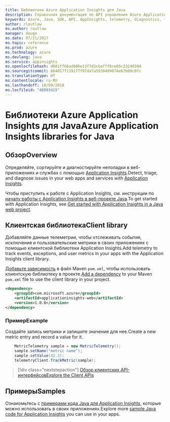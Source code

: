 ```yaml
---
title: Библиотеки Azure Application Insights для Java
description: Справочная документация по API управления Azure Application Insights для Java
keywords: Azure, Java, SDK, API, AppInsights, telemetry, diagnostics, trace, logs, performance
author: rloutlaw
ms.author: routlaw
manager: douge
ms.date: 07/21/2017
ms.topic: reference
ms.prod: azure
ms.technology: azure
ms.devlang: java
ms.service: appinsights
ms.openlocfilehash: d881ff66ad806e13f7d2cbafff6ce85c23240304
ms.sourcegitcommit: b64017f119177f97da7a5930489874e67b09c0fc
ms.translationtype: HT
ms.contentlocale: ru-RU
ms.lasthandoff: 10/09/2018
ms.locfileid: "48893415"
---
```

# <a name="azure-application-insights-libraries-for-java"></a><span data-ttu-id="c901c-104">Библиотеки Azure Application Insights для Java</span><span class="sxs-lookup"><span data-stu-id="c901c-104">Azure Application Insights libraries for Java</span></span>

## <a name="overview"></a><span data-ttu-id="c901c-105">Обзор</span><span class="sxs-lookup"><span data-stu-id="c901c-105">Overview</span></span>

<span data-ttu-id="c901c-106">Определяйте, сортируйте и диагностируйте неполадки в веб-приложениях и службах с помощью [Application Insights](/azure/application-insights/app-insights-overview).</span><span class="sxs-lookup"><span data-stu-id="c901c-106">Detect, triage, and diagnose issues in your web apps and services with [Application Insights](/azure/application-insights/app-insights-overview).</span></span>

<span data-ttu-id="c901c-107">Чтобы приступить к работе с Application Insights, см. инструкции по [началу работы с Application Insights в веб-проекте Java](/azure/application-insights/app-insights-java-get-started).</span><span class="sxs-lookup"><span data-stu-id="c901c-107">To get started with Application Insights, see [Get started with Application Insights in a Java web project](/azure/application-insights/app-insights-java-get-started).</span></span>

## <a name="client-library"></a><span data-ttu-id="c901c-108">Клиентская библиотека</span><span class="sxs-lookup"><span data-stu-id="c901c-108">Client library</span></span>

<span data-ttu-id="c901c-109">Добавляйте данные телеметрии, чтобы отслеживать события, исключения и пользовательские метрики в своих приложениях с помощью клиентской библиотеки Application Insights.</span><span class="sxs-lookup"><span data-stu-id="c901c-109">Add telemetry to track events, exceptions, and user metrics in your apps with the Application Insights client library.</span></span>

<span data-ttu-id="c901c-110">[Добавьте зависимость](https://maven.apache.org/guides/getting-started/index.html#How_do_I_use_external_dependencies) в файл Maven `pom.xml`, чтобы использовать клиентскую библиотеку в проекте.</span><span class="sxs-lookup"><span data-stu-id="c901c-110">[Add a dependency](https://maven.apache.org/guides/getting-started/index.html#How_do_I_use_external_dependencies) to your Maven `pom.xml` file to use the client library in your project.</span></span>

```XML
<dependency>
    <groupId>com.microsoft.azure</groupId>
    <artifactId>applicationinsights-web</artifactId>   
    <version>1.0.8</version>
</dependency>
```   

### <a name="example"></a><span data-ttu-id="c901c-111">Пример</span><span class="sxs-lookup"><span data-stu-id="c901c-111">Example</span></span>

<span data-ttu-id="c901c-112">Создайте запись метрики и запишите значение для нее.</span><span class="sxs-lookup"><span data-stu-id="c901c-112">Create a new metric entry and record a value for it.</span></span>

```java
    MetricTelemetry sample = new MetricTelemetry();
    sample.setName("metric name");
    sample.setValue(42.3);
    telemetryClient.TrackMetric(sample);
```

> [!div class="nextstepaction"]
> [<span data-ttu-id="c901c-113">Обзор клиентских API-интерфейсов</span><span class="sxs-lookup"><span data-stu-id="c901c-113">Explore the Client APIs</span></span>](/java/api/overview/azure/appinsights/client)

## <a name="samples"></a><span data-ttu-id="c901c-114">Примеры</span><span class="sxs-lookup"><span data-stu-id="c901c-114">Samples</span></span>

<span data-ttu-id="c901c-115">Ознакомьтесь с [примерами кода Java для Application Insights](https://azure.microsoft.com/en-us/resources/samples/?term=insights&platform=java), которые можно использовать в своих приложениях.</span><span class="sxs-lookup"><span data-stu-id="c901c-115">Explore more [sample Java code for Application Insights](https://azure.microsoft.com/en-us/resources/samples/?term=insights&platform=java) you can use in your apps.</span></span>
